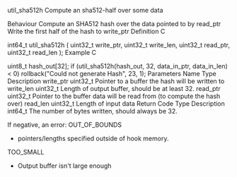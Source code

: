 util_sha512h
Compute an sha512-half over some data

Behaviour
Compute an SHA512 hash over the data pointed to by read_ptr
Write the first half of the hash to write_ptr
Definition
C

int64_t util_sha512h (
    uint32_t write_ptr,
    uint32_t write_len,
    uint32_t read_ptr,
    uint32_t read_len
);
Example
C

uint8_t hash_out[32];
if (util_sha512h(hash_out, 32, data_in_ptr, data_in_len) < 0)
	rollback("Could not generate Hash", 23, 1);
Parameters
Name	Type	Description
write_ptr	uint32_t	Pointer to a buffer the hash will be written to
write_len	uint32_t	Length of output buffer, should be at least 32.
read_ptr	uint32_t	Pointer to the buffer data will be read from (to compute the hash over)
read_len	uint32_t	Length of input data
Return Code
Type	Description
int64_t	The number of bytes written, should always be 32.

If negative, an error:
OUT_OF_BOUNDS
- pointers/lengths specified outside of hook memory.

TOO_SMALL
- Output buffer isn't large enough
